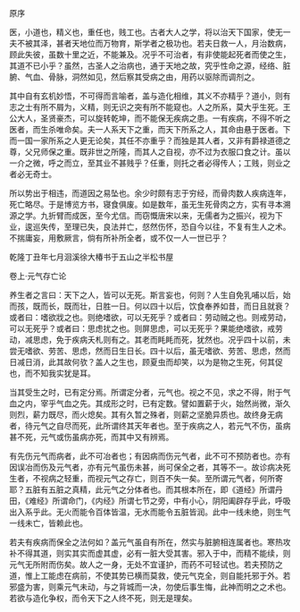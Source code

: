 原序

医，小道也，精义也，重任也，贱工也。古者大人之学，将以治天下国家，使无一夫不被其泽，甚者天地位而万物育，斯学者之极功也。若夫日救一人，月治数病，顾此失彼，虽数十里之近，不能兼及。况乎不可治者，有非使能起死者而使之生，其道不已小乎？虽然，古圣人之治病也，通于天地之故，究乎性命之源，经络、脏腑、气血、骨脉，洞然如见，然后察其受病之由，用药以驱除而调剂之。

其中自有玄机妙悟，不可得而言喻者，盖与造化相维，其义不亦精乎？道小，则有志之士有所不屑为，义精，则无识之突有所不能窥也。人之所系，莫大乎生死。王公大人，圣贤豪杰，可以旋转乾坤，而不能保无疾病之患。一有疾病，不得不听之医者，而生杀唯命矣。夫一人系天下之重，而天下所系之人，其命由悬于医者。下而一国一家所系之人更无论矣，其任不亦重乎？而独是其人者，又非有爵禄道德之尊，父兄师保之重。既非世之所隆，而其人之自视，亦不过为衣服口食之计。虽以一介之微，呼之而立，至其业不甚贱乎？任重，则托之者必得传人；工贱，则业之者必无奇士。

所以势出于相违，而道因之易坠也。余少时颇有志于穷经，而骨肉数人疾病连年，死亡略尽。于是博览方书，寝食俱废。如是数年，虽无生死骨肉之方，实有寻本溯源之学。九折臂而成医，至今尤信。而窃慨唐宋以来，无儒者为之振兴，视为下业，逡巡失传，至理已失，良法并亡，惄然伤怀，恐自今以往，不复有生人之术。不揣庸妄，用敷厥言，倘有所补所全者，或不仅一人一世已乎？

乾隆丁丑年七月洄溪徐大椿书于五山之半松书屋

卷上·元气存亡论

养生者之言曰：天下之人，皆可以无死。斯言妄也，何则？人生自免乳哺以后，始而孩，既而长，既而壮，日胜一日。何以四十以后，饮食奉养如昔，而日且就衰？或者曰：嗜欲戕之也。则绝嗜欲，可以无死乎？或者曰：劳动贼之也。则戒劳动，可以无死乎？或者曰：思虑扰之也。则屏思虑，可以无死乎？果能绝嗜欲，戒劳动，减思虑，免于疾病夭札则有之。其老而眊眊而死，犹然也。况乎四十以前，未尝无嗜欲、劳苦、思虑，然而日生日长。四十以后，虽无嗜欲、劳苦、思虑，然而日减日消，此其故何欤？盖人之生也，顾夏虫而却笑，以为是物之生死，何其促也，而不知我实犹是耳。

当其受生之时，已有定分焉。所谓定分者，元气也。视之不见，求之不得，附于气血之内，宰乎气血之先。其成形之时，已有定数。譬如置薪于火，始然尚微，渐久则烈，薪力既尽，而火熄矣。其有久暂之殊者，则薪之坚脆异质也。故终身无病者，待元气之自尽而死，此所谓终其天年者也。至于疾病之人，若元气不伤，虽病甚不死，元气或伤虽病亦死，而其中又有辨焉。

有先伤元气而病者，此不可冶者也；有因病而伤元气者，此不可不预防者也。亦有因误冶而伤及元气者，亦有元气虽伤未甚，尚可保全之者，其等不一。故诊病决死生者，不视病之轻重，而视元气之存亡，则百不失一矣。至所谓元气者，何所寄耶？五脏有五脏之真精，此元气之分体者也。而其根本所在，即《道经》所谓丹田，《难经》所谓命门，《内经》所谓七节之旁，中有小心，阴阳阖辟存乎此，呼吸出入系乎此。无火而能令百体皆温，无水而能令五脏皆润。此中一线未绝，则生气一线未亡，皆赖此也。

若夫有疾病而保全之法何如？盖元气虽自有所在，然实与脏腑相连属者也。寒热攻补不得其道，则实其实而虚其虚，必有一脏大受其害。邪入于中，而精不能续，则元气无所附而伤矣。故人之一身，无处不宜谨护，而药不可轻试也。若夫预防之道，惟上工能虑在病前，不使其势已横而莫救，使元气克全，则自能托邪于外。若邪盛为害，则乘元气未动，与之背城而一决，勿使后事生悔，此神而明之之术也。若欲与造化争权，而令天下之人终不死，则无是理矣。

